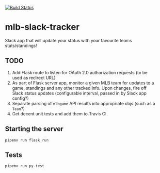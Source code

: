 [![Build Status](https://travis-ci.org/tomcooperca/mlb-slack-tracker.svg?branch=master)](https://travis-ci.org/tomcooperca/mlb-slack-tracker)
# mlb-slack-tracker
Slack app that will update your status with your favourite teams stats/standings!

## TODO
1. Add Flask route to listen for OAuth 2.0 authorization requests (to be used as redirect URL)
2. As part of Flask server app, monitor a given MLB team for updates to a game, standings and any other tracked info. Upon changes, fire off Slack status updates (configurable interval, passed in by Slack app config?)
3. Separate parsing of `mlbgame` API results into appropriate objs (such as a `Team`?)
4. Get decent unit tests and add them to Travis CI.

## Starting the server
```
pipenv run flask run
```

## Tests
```
pipenv run py.test
```
